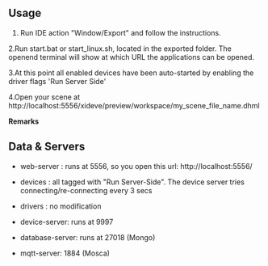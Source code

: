## Usage

1. Run IDE action "Window/Export" and follow the instructions.

2.Run start.bat or start_linux.sh, located in the exported folder. The openend terminal will show at which URL the applications can 
   be opened.

3.At this point all enabled devices have been auto-started by enabling the driver flags 'Run Server Side'

4.Open your scene at http://localhost:5556/xideve/preview/workspace/my_scene_file_name.dhml

**Remarks**

## Data & Servers

 - web-server : runs at 5556, so you open this url: http://localhost:5556/
 
  - devices : all tagged with "Run Server-Side". The device server tries connecting/re-connecting every 3 secs
 
 - drivers : no modification
 
 - device-server: runs at 9997
 
 - database-server: runs at 27018 (Mongo)
 
 - mqtt-server: 1884 (Mosca)

